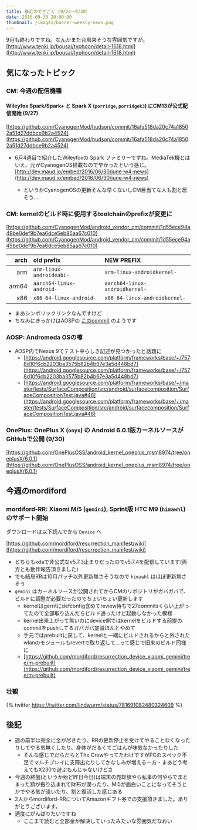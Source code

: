 ```yaml
---
title: 最近のできごと (9/24～9/30)
date: 2016-09-30 20:00:00
thumbnail: /images/banner-weekly-news.png
---
```


9月も終わりですね。なんかまた台風来そうな雰囲気ですが。
[http://www.tenki.jp/bousai/typhoon/detail-1618.html](http://www.tenki.jp/bousai/typhoon/detail-1618.html)

<!--more-->

## 気になったトピック

### CM: 今週の配信機種

#### Wileyfox Spark/Spark+ と Spark X (`porridge`, `porridgek3`) にCM13が公式配信開始 (9/27)

[https://github.com/CyanogenMod/hudson/commit/16afa518da20c74a18502a51d27ddbce9b2a4524](https://github.com/CyanogenMod/hudson/commit/16afa518da20c74a18502a51d27ddbce9b2a4524)

- 6月4週目で紹介したWileyfoxの Spark ファミリーですね。MediaTek機とはいえ、元がCyanogenOS搭載なので早かったという感じ。
[http://dev.maud.io/embed/2016/06/30/june-w4-news](http://dev.maud.io/embed/2016/06/30/june-w4-news)

    - というかCyanogenOSの更新そんな早くないしCM目当てな人も割と居そう…

### CM: kernelのビルド時に使用するtoolchainのprefixが変更に

[https://github.com/CyanogenMod/android_vendor_cm/commit/1d55ece94a49be0def9b7ea6dce5eb85aa67c010](https://github.com/CyanogenMod/android_vendor_cm/commit/1d55ece94a49be0def9b7ea6dce5eb85aa67c010)

arch | old prefix | NEW PREFIX
----:|:-----------|:----------
arm | `arm-linux-androideabi-` | `arm-linux-androidkernel-`
arm64 | `aarch64-linux-android-` | `aarch64-linux-androidkernel-`
x86 | `x86_64-linux-android-` | `x86_64-linux-androidkernel-`

- まあシンボリックリンクなんですけど
- ちなみにきっかけはAOSPの [このcommit](https://android.googlesource.com/platform/prebuilts/gcc/linux-x86/aarch64/aarch64-linux-android-4.9/+/19ff128f20cdf5db6978a8b55c3080bf19d10333) のようです

### AOSP: Andromeda OSの噂

- AOSP内でNexus 9でテスト中らしき記述が見つかったと話題に
    - [https://android.googlesource.com/platform/frameworks/base/+/7578d10f6cb2203ba3575b82b4b67e3a5d448bd7](https://android.googlesource.com/platform/frameworks/base/+/7578d10f6cb2203ba3575b82b4b67e3a5d448bd7)
    - [https://android.googlesource.com/platform/frameworks/base/+/master/tests/SurfaceComposition/src/android/surfacecomposition/SurfaceCompositionTest.java#48](https://android.googlesource.com/platform/frameworks/base/+/master/tests/SurfaceComposition/src/android/surfacecomposition/SurfaceCompositionTest.java#48)

### OnePlus: OnePlus X (`onyx`) の Android 6.0.1版カーネルソースがGitHubで公開 (9/30)

[https://github.com/OnePlusOSS/android_kernel_oneplus_msm8974/tree/oneplusX/6.0.1](https://github.com/OnePlusOSS/android_kernel_oneplus_msm8974/tree/oneplusX/6.0.1)

## 今週のmordiford

### mordiford-RR: Xiaomi Mi5 (`gemini`), Sprint版 HTC M9 (`himawhl`) のサポート開始

ダウンロードは以下読んでから `Device` へ

[https://github.com/mordiford/resurrection_manifest/wiki](https://github.com/mordiford/resurrection_manifest/wiki)

- どちらもxdaで非公式なv5.7.3止まりだったのでv5.7.4を配信しています(両方とも動作報告頂きました)
- でも結局RRは10月パッチ以外更新無さそうなので `himawhl` はほぼ更新無さそう
- `gemini` はカーネルソースが公開されてからCMのリポジトリがガバガバで、ビルドに調整が必要だったのでちょいちょい更新します
    - kernelはgerritにdefconfig含めてreview待ちで27commitsくらい上がってたので全部取り込んだらビルド通ったけど起動しなかった模様
    - kernel出来上がって無いのにdevice側ではkernelをビルドする前提のcommitをpushしてるガバガバ加減ほんとやめて
    - 手元ではprebuiltに戻して、kernelと一緒にビルドされるからと外されたwlanのモジュールもrevertで取り返して…って感じで旧来のビルド同様に
    - [https://github.com/mordiford/resurrection_device_xiaomi_gemini/tree/m-prebuilt](https://github.com/mordiford/resurrection_device_xiaomi_gemini/tree/m-prebuilt)

### 壮観

{% twitter https://twitter.com/lindwurm/status/781691082480324609 %}

## 後記

- 週の前半は完全に金が尽きたり、RRの更新停止を受けてやることなくなったりしてやる気無くしたり、身体がだるくてごはんが味気なかったりした
    - そんな感じでだらだらとThe CrewやってたわけですがPCのスペック不足でマルチプレイに支障出たりしてかなしみが増える一方
            - まあどう考えてもX230で遊ぶもんじゃないけどさ
- 今週の終盤(というか殆ど昨日今日)は端末の売却額やら私事の何やらでまとまった額が振り込まれて財布が潤ったり、Mi5が面白いことになってそうとかでやる気が湧いたり、割と復活した感じある
- 2人からmordiford-RRについてAmazonギフト券での支援頂きました。ありがとうございます。
- 適度にがんばりたいですね
    - ここまで読むと全部金が解決していったみたいな雰囲気だなおい
